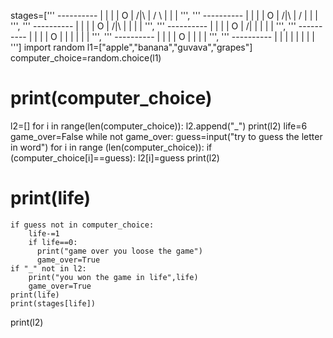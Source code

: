   stages=['''
        ----------
             |    |
             |    |
             O    |
            /|\   |
            / \   |
                  |
                  | 
        ''',
        '''
        ----------
             |    |
             |    |
             O    |
            /|\   |
            /     |
                  |
                  |
        ''',
        '''
        ----------
             |    |
             |    |
             O    |
            /|\   |
                  |
                  |
                  |
        ''',
        '''
        ----------
             |    |
             |    |
             O    |
            /|    |
                  |
                  |
                  |
        ''',
        '''
        ----------
             |    |
             |    |
             O    |
             |    |
                  |
                  |
                  |
        ''',
        '''
        ----------
             |    |
             |    |
             O    |
                  |
                  |
                  |
        ''',
        '''
        ----------
             |    |
             |    |
                  |
                  |
                  |
                  |
        ''']
import random
l1=["apple","banana","guvava","grapes"]
computer_choice=random.choice(l1)
# print(computer_choice)
l2=[]
for i in range(len(computer_choice)):
    l2.append("_")
print(l2)
life=6
game_over=False
while not game_over:
    guess=input("try to guess the letter in word")
    for i in range (len(computer_choice)):
        if (computer_choice[i]==guess):
            l2[i]=guess
    print(l2)
   # print(life)
    if guess not in computer_choice:
        life-=1
        if life==0:
          print("game over you loose the game")
          game_over=True
    if "_" not in l2:
        print("you won the game in life",life)
        game_over=True
    print(life)
    print(stages[life])
print(l2)
